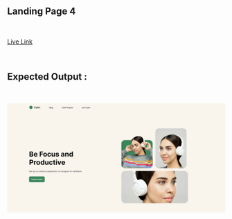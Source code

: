 ## Landing Page 4
<br>

[Live Link](https://priyanshi-landingpage-four.netlify.app/)

<br>


## Expected Output :
<br>

![Landing Page Output](output.png)